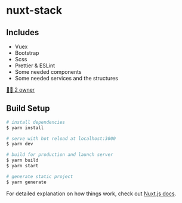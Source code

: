 # nuxt-stack

## Includes
* Vuex
* Bootstrap
* Scss
* Prettier & ESLint
* Some needed components
* Some needed services and the structures

[👋🏼 2 owner](https://berkbaski.com)

## Build Setup

```bash
# install dependencies
$ yarn install

# serve with hot reload at localhost:3000
$ yarn dev

# build for production and launch server
$ yarn build
$ yarn start

# generate static project
$ yarn generate
```

For detailed explanation on how things work, check out [Nuxt.js docs](https://nuxtjs.org).
